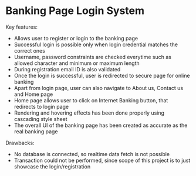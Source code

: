 # Banking Page Login System

Key features:
- Allows user to register or login to the banking page
- Successful login is possible only when login credential matches the correct ones
- Username, password constraints are checked everytime such as allowed character and minimum or maximum length
- During registration email ID is also validated
- Once the login is successful, user is redirected to secure page for online banking
- Apart from login page, user can also navigate to About us, Contact us and Home page
- Home page allows user to click on Internet Banking button, that redirects to login page
- Rendering and hovering effects has been done properly using cascading style sheet
- The overall UI of the banking page has been created as accurate as the real banking page

Drawbacks:
- No database is connected, so realtime data fetch is not possible
- Transaction could not be performed, since scope of this project is to just showcase the login/registration
